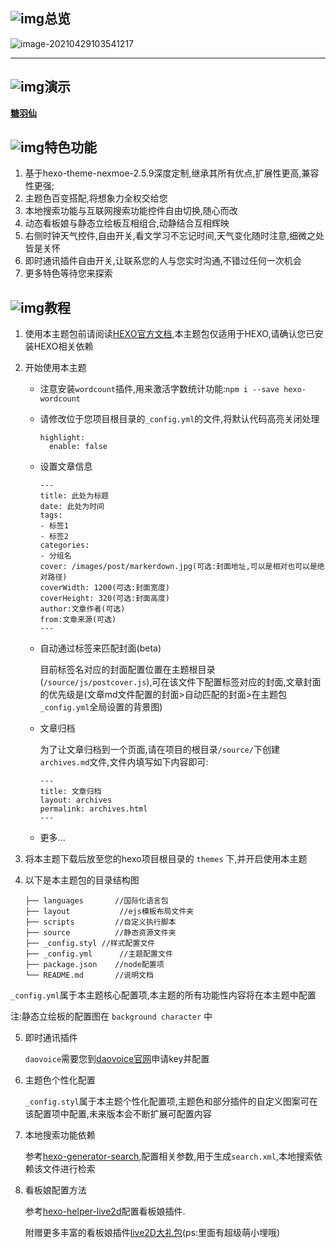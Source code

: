 ## ![img](https://cdn.tangyuxian.com/PicGoImages/20210429104219.png)总览

![image-20210429103541217](https://cdn.tangyuxian.com/PicGoImages/20210429104818.png)

------

## ![img](https://cdn.tangyuxian.com/PicGoImages/20210429105429.png)演示

[**糖羽仙**](https://www.tangyuxian.com)

## ![img](https://cdn.tangyuxian.com/PicGoImages/20210429112034.png)特色功能

1. 基于hexo-theme-nexmoe-2.5.9深度定制,继承其所有优点,扩展性更高,兼容性更强;
2. 主题色百变搭配,将想象力全权交给您
3. 本地搜索功能与互联网搜索功能控件自由切换,随心而改
4. 动态看板娘与静态立绘板互相组合,动静结合互相辉映
5. 右侧时钟天气控件,自由开关,看文学习不忘记时间,天气变化随时注意,细微之处皆是关怀
6. 即时通讯插件自由开关,让联系您的人与您实时沟通,不错过任何一次机会
7. 更多特色等待您来探索

## ![img](https://cdn.tangyuxian.com/PicGoImages/20210429114146.png)教程

1. 使用本主题包前请阅读[HEXO官方文档](https://hexo.io/zh-cn/docs/),本主题包仅适用于HEXO,请确认您已安装HEXO相关依赖

2. 开始使用本主题

   - 注意安装`wordcount`插件,用来激活字数统计功能:`npm i --save hexo-wordcount`

   - 请修改位于您项目根目录的`_config.yml`的文件,将默认代码高亮关闭处理

     ```
     highlight:
       enable: false
     ```

   - 设置文章信息

     ```
     ---
     title: 此处为标题
     date: 此处为时间
     tags:
     - 标签1
     - 标签2
     categories:
     - 分组名
     cover: /images/post/markerdown.jpg(可选:封面地址,可以是相对也可以是绝对路径)
     coverWidth: 1200(可选:封面宽度)
     coverHeight: 320(可选:封面高度)
     author:文章作者(可选)
     from:文章来源(可选)
     ---
     ```

   - 自动通过标签来匹配封面(beta)

     目前标签名对应的封面配置位置在主题根目录(`/source/js/postcover.js`),可在该文件下配置标签对应的封面,文章封面的优先级是(文章md文件配置的封面>自动匹配的封面>在主题包`_config.yml`全局设置的背景图)

   - 文章归档

     为了让文章归档到一个页面,请在项目的根目录`/source/`下创建`archives.md`文件,文件内填写如下内容即可:

     ```
     ---
     title: 文章归档
     layout: archives
     permalink: archives.html
     ---
     ```

   - 更多...

3. 将本主题下载后放至您的hexo项目根目录的 `themes` 下,并开启使用本主题

4. 以下是本主题包的目录结构图

   ```
   ├── languages       //国际化语言包
   ├── layout			//ejs模板布局文件夹
   ├── scripts         //自定义执行脚本		
   ├── source          //静态资源文件夹
   ├── _config.styl	//样式配置文件
   ├── _config.yml		//主题配置文件
   ├── package.json    //node配置项
   └── README.md       //说明文档
   ```
   

`_config.yml`属于本主题核心配置项,本主题的所有功能性内容将在本主题中配置

注:静态立绘板的配置图在 `background character` 中

5. 即时通讯插件

   `daovoice`需要您到[daovoice官网](http://dashboard.daovoice.io/)申请key并配置

6. 主题色个性化配置

   `_config.styl`属于本主题个性化配置项,主题色和部分插件的自定义图案可在该配置项中配置,未来版本会不断扩展可配置内容

7. 本地搜索功能依赖

   参考[hexo-generator-search](https://www.npmjs.com/package/hexo-generator-search),配置相关参数,用于生成`search.xml`,本地搜索依赖该文件进行检索

8. 看板娘配置方法

   参考[hexo-helper-live2d](https://github.com/tangyuxian/hexo-helper-live2d)配置看板娘插件.

   附赠更多丰富的看板娘插件[live2D大礼包](https://github.com/tangyuxian/live2D)(ps:里面有超级萌小埋哦)
